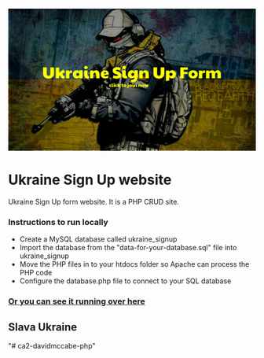 ![alt text](https://github.com/davidDKIT/ca2-davidmccabe-php/blob/main/images/ukraine3.jpg "Banner Of Site")


# Ukraine Sign Up website


Ukraine Sign Up form website. It is a PHP CRUD site.
### Instructions to run locally
* Create a MySQL database called ukraine_signup
* Import the database from the "data-for-your-database.sql" file into ukraine_signup
* Move the PHP files in to your htdocs folder so Apache can process the PHP code
* Configure the database.php file to connect to your SQL database



### [Or you can see it running over here](https://mysql06.comp.dkit.ie/D00239311/students-php-crud-1/main.php)

<h2>Slava Ukraine</h2>

"# ca2-davidmccabe-php" 
